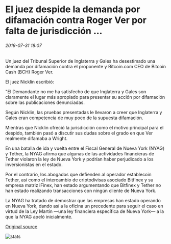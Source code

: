 # El juez despide la demanda por difamación contra Roger Ver por falta de jurisdicción ...

###### 2019-07-31 18:07

Un juez del Tribunal Superior de Inglaterra y Gales ha desestimado una demanda por difamación contra el proponente y Bitcoin.com CEO de Bitcoin Cash (BCH) Roger Ver.

El juez Nicklin escribió:

"El Demandante no me ha satisfecho de que Inglaterra y Gales son claramente el lugar más apropiado para presentar su acción por difamación sobre las publicaciones denunciadas.

Según Nicklin, las pruebas presentadas le llevaron a creer que Inglaterra y Gales eran competencia de muy poco de la supuesta difamación.

Mientras que Nicklin ofreció la jurisdicción como el motivo principal para el despido, también pasó a discutir sus dudas sobre el grado en que Ver realmente difamaba a Wright.

En una batalla de ida y vuelta entre el Fiscal General de Nueva York (NYAG) y Tether, la NYAG afirma que algunas de las actividades financieras de Tether violaron la ley de Nueva York y podrían haber perjudicado a los inversionistas en el estado.

Por el contrario, los abogados que defienden al operador establecoin Tether, así como el intercambio de criptodivisas asociado Bitfinex y su empresa matriz iFinex, han estado argumentando que Bitfinex y Tether no han estado realizando transacciones con ningún cliente de Nueva York.

La NYAG ha tratado de demostrar que las empresas han estado operando en Nueva York, dando así a la oficina un precedente para seguir el caso en virtud de la Ley Martin —una ley financiera específica de Nueva York— a la que la NYAG apeló inicialmente.

[Original source](https://cointelegraph.com/news/judge-dismisses-libel-suit-against-roger-ver-over-lack-of-jurisdiction)

![stats](https://c.statcounter.com/11760860/0/a89fa40b/1/ "stats")